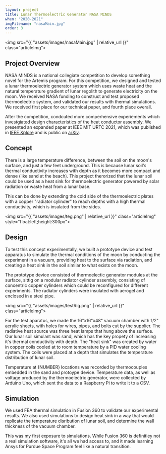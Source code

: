 ```yaml
---
layout: project
title: Lunar Thermoelectric Generator NASA MINDS 
when: "2020-2021"
imgFilename: "nasaMain.jpg"
order: 3
---
```


<img src="{{ "assets/images/nasaMain.jpg" | relative_url }}" class="articleImg">

## Project Overview

NASA MINDS is a national collegiate competition to develop something novel for the Artemis program.
For this competition, we designed and tested a lunar thermoelectric generator system which uses waste heat 
and the natural temperature gradient of lunar regolith to generate electricity on the moon. We received NASA funding to construct and test proposed thermoelectric system, and validated our results with thermal simulations. We received first place for our technical paper, and fourth place overall.

After the competition, condcuted more comperhensive experiements which investgiated design characteristics of the heat conductor assembly. We presented an expanded paper at IEEE MIT URTC 2021, which was published in <a href="https://ieeexplore.ieee.org/document/9701608" class="link" target="_blank" rel="noopener noreferrer">IEEE Xplore</a> and is public on <a href="https://arxiv.org/abs/2107.12583" class="link" target="_blank" rel="noopener noreferrer">arXiv</a>.

## Concept

There is a large temperature difference, between the soil on the moon's surface, and just a few feet underground. This is because lunar soil's thermal conductivity increases with depth as it becomes more compact and dense (like sand at the beach). This project therorized that the lunar soil could be used as a heat sink for thermoelectric generator powered by solar radiation or waste heat from a lunar base.

This can be done by extending the cold side of the thermoelectric plates with a copper "radiator cylinder" to reach depths with a high thermal conductivity, which is insulated from the sides.

<img src="{{ "assets/images/teg.png" | relative_url }}" class="articleImg" style="float:left;height:300px">

## Design 

To test this concept experimentally, we built a prototype device and test apparatus to simulate the thermal conditions of the moon by conducting the experiment in a vacuum, providing heat to the surface via radiation, and creating a heat sink in the soil similar to what exists on the moon.

The prototype device consisted of thermoelectic generator modules at the surface, sittig on a modular radiator cylinder assembly, consisting of concentric copper cylinders which could be reconfigured for different experiments. The radiator cylinders were insulated with aerogel and enclosed in a steel pipe.

<img src="{{ "assets/images/testRig.png" | relative_url }}" class="articleImg">

For the test aparatus, we made the 16"x16"x48" vacuum chamber with 1/2" acrylic sheets, with holes for wires, pipes, and bolts cut by the supplier. The radiative heat source was three  heat lamps that hung above the surface. Our lunar soil simulant was sand, which has the key propety of increasing it's thermal conductivity with depth. The "heat sink" was created by water in copper coils cooled at to room temperature by a PID water cooling system. The coils were placed at a depth that simulates the temperature distribution of lunar soil.

Temperature at {NUMBER} locations was recorded by thermocouples embedded in the sand and protoype device. Temperature data, as well as voltage produced by the thermoelectric generator, were collected by Arduino Uno, which sent the data to a Raspberry Pi to write it to a CSV.

## Simulation

We used FEA thermal simulation in Fusion 360 to validate our experimental results. We also used simulations to design heat sink in a way that would replicate the temperature disribution of lunar soil, and determine the wall thickness of the vacuum chamber.

This was my first exposure to simulations. While Fusion 360 is definitley not a real simulation software, it's all we had access to, and it made learning Ansys for Purdue Space Program feel like a natural transition.